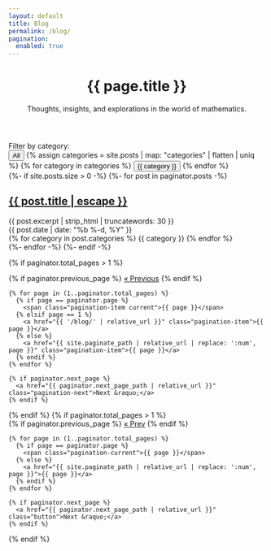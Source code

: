 ```yaml
---
layout: default
title: Blog
permalink: /blog/
pagination: 
  enabled: true
---
```


<div class="blog-container">
  <header class="page-header">
    <h1 class="page-title animate__animated animate__fadeIn">{{ page.title }}</h1>
    <p class="page-description animate-on-scroll" data-animation="animate__fadeIn">Thoughts, insights, and explorations in the world of mathematics.</p>
  </header>

  <div class="blog-categories animate-on-scroll" data-animation="animate__fadeIn">
    <span class="category-label">Filter by category:</span>
    <div class="category-buttons">
      <button class="category-button active" data-category="all">All</button>
      {% assign categories = site.posts | map: "categories" | flatten | uniq %}
      {% for category in categories %}
        <button class="category-button" data-category="{{ category | slugify }}">{{ category }}</button>
      {% endfor %}
    </div>
  </div>

  <div class="grid-container post-grid">
    {%- if site.posts.size > 0 -%}
      {%- for post in paginator.posts -%}
      <div class="card post-card animate-on-scroll" data-animation="animate__fadeInUp" data-categories="{% for cat in post.categories %}{{ cat | slugify }} {% endfor %}">
        <div class="post-card-content">
          <h2>
            <a class="post-link" href="{{ post.url | relative_url }}">
              {{ post.title | escape }}
            </a>
          </h2>
          <div class="post-card-excerpt">
            {{ post.excerpt | strip_html | truncatewords: 30 }}
          </div>
          <div class="post-card-meta">
            <span class="post-meta">{{ post.date | date: "%b %-d, %Y" }}</span>
            <div class="post-card-categories">
              {% for category in post.categories %}
                <span class="post-card-category">{{ category }}</span>
              {% endfor %}
            </div>
          </div>
        </div>
      </div>
      {%- endfor -%}
    {%- endif -%}
  </div>

  <!-- Pagination links -->
  {% if paginator.total_pages > 1 %}
  <div class="pagination">
    {% if paginator.previous_page %}
      <a href="{{ paginator.previous_page_path | relative_url }}" class="pagination-previous">&laquo; Previous</a>
    {% endif %}

    {% for page in (1..paginator.total_pages) %}
      {% if page == paginator.page %}
        <span class="pagination-item current">{{ page }}</span>
      {% elsif page == 1 %}
        <a href="{{ '/blog/' | relative_url }}" class="pagination-item">{{ page }}</a>
      {% else %}
        <a href="{{ site.paginate_path | relative_url | replace: ':num', page }}" class="pagination-item">{{ page }}</a>
      {% endif %}
    {% endfor %}

    {% if paginator.next_page %}
      <a href="{{ paginator.next_page_path | relative_url }}" class="pagination-next">Next &raquo;</a>
    {% endif %}
  </div>
  {% endif %}
  {% if paginator.total_pages > 1 %}
  <div class="pagination animate-on-scroll" data-animation="animate__fadeIn">
    {% if paginator.previous_page %}
      <a href="{{ paginator.previous_page_path | relative_url }}" class="button">&laquo; Prev</a>
    {% endif %}
    
    {% for page in (1..paginator.total_pages) %}
      {% if page == paginator.page %}
        <span class="pagination-current">{{ page }}</span>
      {% else %}
        <a href="{{ site.paginate_path | relative_url | replace: ':num', page }}">{{ page }}</a>
      {% endif %}
    {% endfor %}
    
    {% if paginator.next_page %}
      <a href="{{ paginator.next_page_path | relative_url }}" class="button">Next &raquo;</a>
    {% endif %}
  </div>
  {% endif %}
</div>

<script>
  document.addEventListener('DOMContentLoaded', function() {
    // Category filtering
    const categoryButtons = document.querySelectorAll('.category-button');
    const postCards = document.querySelectorAll('.post-card');
    
    categoryButtons.forEach(button => {
      button.addEventListener('click', function() {
        const category = this.getAttribute('data-category');
        
        // Update active button
        categoryButtons.forEach(btn => btn.classList.remove('active'));
        this.classList.add('active');
        
        // Filter posts
        postCards.forEach(card => {
          if (category === 'all' || card.getAttribute('data-categories').includes(category)) {
            card.style.display = '';
          } else {
            card.style.display = 'none';
          }
        });
      });
    });
  });
</script>
